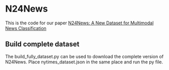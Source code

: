 # N24News
 
This is the code for our paper [N24News: A New Dataset for Multimodal News Classification](https://arxiv.org/pdf/2108.13327.pdf)

## Build complete dataset

The build_fully_dataset.py can be used to download the complete version
of N24News. Place nytimes_dataset.json in the same place and run the py file.